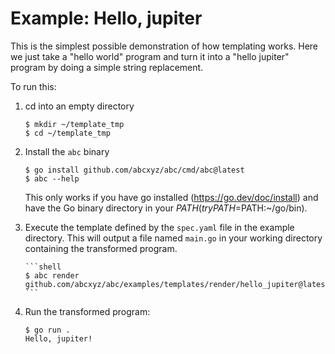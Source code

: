 # Example: Hello, jupiter

This is the simplest possible demonstration of how templating works. Here we
just take a "hello world" program and turn it into a "hello jupiter" program by
doing a simple string replacement.

To run this:

1.  cd into an empty directory

    ```shell
    $ mkdir ~/template_tmp
    $ cd ~/template_tmp
    ```

1.  Install the `abc` binary

    ```shell
    $ go install github.com/abcxyz/abc/cmd/abc@latest
    $ abc --help
    ```

    This only works if you have go installed (https://go.dev/doc/install) and
    have the Go binary directory in your $PATH (try PATH=$PATH:~/go/bin).

1.  Execute the template defined by the `spec.yaml` file in the example
    directory. This will output a file named `main.go` in your working directory
    containing the transformed program.

        ```shell
        $ abc render github.com/abcxyz/abc/examples/templates/render/hello_jupiter@latest
        ```

1.  Run the transformed program:

    ```shell
    $ go run .
    Hello, jupiter!
    ```
